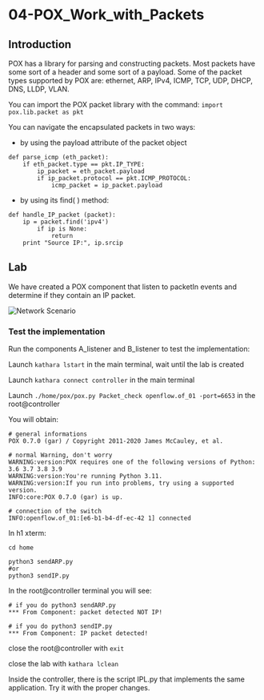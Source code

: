 # 04-POX_Work_with_Packets

## Introduction
POX has a library for parsing and constructing packets. 
Most packets have some sort of a header and some sort of a payload.
Some of the packet types supported by POX are: ethernet, ARP, IPv4, ICMP, TCP, UDP, DHCP, DNS, LLDP, VLAN.

You can import the POX packet library with the command:
```import pox.lib.packet as pkt```

You can navigate the encapsulated packets in two ways:
* by using the payload attribute of the packet object
```
def parse_icmp (eth_packet):
    if eth_packet.type == pkt.IP_TYPE:
        ip_packet = eth_packet.payload
        if ip_packet.protocol == pkt.ICMP_PROTOCOL:
            icmp_packet = ip_packet.payload
```

* by using its find( ) method:
```
def handle_IP_packet (packet):
    ip = packet.find('ipv4')
        if ip is None:
            return
    print "Source IP:", ip.srcip
```

## Lab

We have created a POX component that listen to packetIn events and determine if they contain an IP packet.

![Network Scenario](https://github.com/RicGobs/Kathara-Labs/blob/main/main-labs/sdn-openflow/network_images/network_image1.png)


### Test the implementation

Run the components A_listener and B_listener to test the implementation:

Launch ```kathara lstart``` in the main terminal, wait until the lab is created

Launch ```kathara connect controller``` in the main terminal

Launch ```./home/pox/pox.py Packet_check openflow.of_01 -port=6653``` in the root@controller

You will obtain: 
```
# general informations
POX 0.7.0 (gar) / Copyright 2011-2020 James McCauley, et al.

# normal Warning, don't worry
WARNING:version:POX requires one of the following versions of Python: 3.6 3.7 3.8 3.9
WARNING:version:You're running Python 3.11.
WARNING:version:If you run into problems, try using a supported version.
INFO:core:POX 0.7.0 (gar) is up.

# connection of the switch
INFO:openflow.of_01:[e6-b1-b4-df-ec-42 1] connected
```

In h1 xterm:
```
cd home

python3 sendARP.py 
#or
python3 sendIP.py 
```

In the root@controller terminal you will see:
```
# if you do python3 sendARP.py 
*** From Component: packet detected NOT IP!

# if you do python3 sendIP.py 
*** From Component: IP packet detected!
```

close the root@controller with ```exit```

close the lab with ```kathara lclean```

Inside the controller, there is the script IPL.py that implements the same application. Try it with the proper changes.